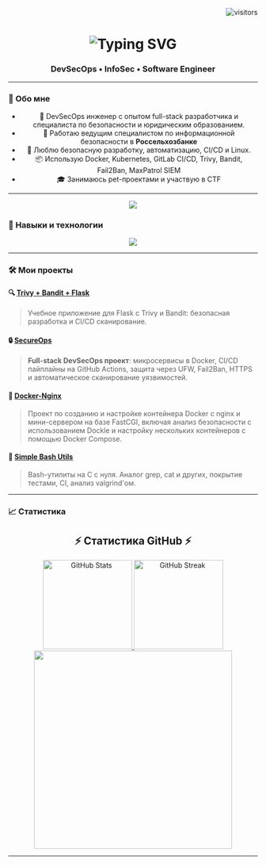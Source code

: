 <!-- Счётчик посещений -->
<p align="right">
  <img src="https://visitor-badge.laobi.icu/badge?page_id=z4ng1ew.z4ng1ew" alt="visitors"/>
</p>

<!-- Заголовок -->
<h1 align="center">
  <img src="https://readme-typing-svg.herokuapp.com/?font=Fira+Code&size=30&pause=1000&center=true&vCenter=true&width=500&lines=Привет!+👋;DevSecOps+Engineer;Инженер+ИБ" alt="Typing SVG" />
</h1>

<h3 align="center">DevSecOps • InfoSec • Software Engineer</h3>

---

### 🚀 Обо мне

<div align="center">

+ 🎯 DevSecOps инженер с опытом full-stack разработчика и специалиста по безопасности и юридическим образованием.
+ 💼 Работаю ведущим специалистом по информационной безопасности в **Россельхозбанке**  
+ 🔐 Люблю безопасную разработку, автоматизацию, CI/CD и Linux.  
+ 📦 Использую Docker, Kubernetes, GitLab CI/CD, Trivy, Bandit, Fail2Ban, MaxPatrol SIEM  
+ 🎓 Занимаюсь pet-проектами и участвую в CTF
</div>

---
<div align="center"> 
  <a href="https://www.linkedin.com/in/%D0%BA-%D0%BF-85670b365/" target="_blank">
    <img src="https://img.shields.io/badge/LinkedIn-0077B5?style=for-the-badge&logo=linkedin&logoColor=white" />
  </a>
</div>


### 🧰 Навыки и технологии

<div align="center">
  <img src="https://skillicons.dev/icons?i=docker,kubernetes,linux,gitlab,github,react,nodejs,js,ts,c,python,java,kotlin,postgres,mysql,bash,nginx" />
</div>


---

### 🛠️ Мои проекты

#### 🔍 [Trivy + Bandit + Flask](https://github.com/z4ng1ew/Trivy-Flask-App-With-Bandit)
> Учебное приложение для Flask с Trivy и Bandit: безопасная разработка и CI/CD сканирование.

#### 🔒 [SecureOps](https://github.com/z4ng1ew/SecureOps)
> **Full-stack DevSecOps проект**: микросервисы в Docker, CI/CD пайплайны на GitHub Actions, защита через UFW, Fail2Ban, HTTPS и автоматическое сканирование уязвимостей.

#### 🐳 [Docker-Nginx](https://github.com/z4ng1ew/Docker-Nginx)
> Проект по созданию и настройке контейнера Docker с nginx и мини-сервером на базе FastCGI, включая анализ безопасности с использованием Dockle и настройку нескольких контейнеров с помощью Docker Compose.

#### 🐚 [Simple Bash Utils](https://github.com/z4ng1ew/C3_SimpleBashUtils-3-develop-src)
> Bash-утилиты на C с нуля. Аналог grep, cat и других, покрытие тестами, CI, анализ valgrind'ом.

---

### 📈 Статистика
<!-- GitHub Stats Section -->
<h2 align="center">⚡ Статистика GitHub ⚡</h2>

<div align="center">
  <a href="https://github.com/z4ng1ew">
    <img height="180em" src="https://github-readme-stats.vercel.app/api?username=z4ng1ew&show_icons=true&theme=react&count_private=true&hide=contribs&border_radius=10&custom_title=GitHub+Stats" alt="GitHub Stats"/>
  </a>
  <a href="https://github.com/z4ng1ew">
    <img height="180em" src="https://github-readme-streak-stats.herokuapp.com?user=z4ng1ew&theme=react&border_radius=10&date_format=M%20j%5B%2C%20Y%5D" alt="GitHub Streak"/>
  </a>
</div>

<div align="center">
  <a href="https://github.com/z4ng1ew">
    <img width="400" src="https://github-readme-stats.vercel.app/api/top-langs/?username=z4ng1ew&hide=html&layout=compact&theme=react&langs_count=8&border_radius=10&size_weight=0.5&count_weight=0.5&custom_title=Топ+языки"/>
  </a>
</div>


---




